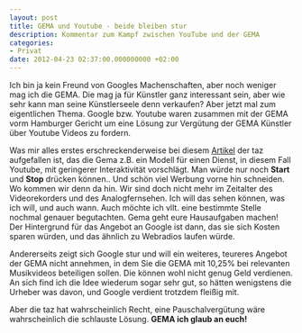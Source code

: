 ```yaml
---
layout: post
title: GEMA und Youtube - beide bleiben stur
description: Kommentar zum Kampf zwischen YouTube und der GEMA
categories:
- Privat
date: 2012-04-23 02:37:00.000000000 +02:00
---
```

Ich bin ja kein Freund von Googles Machenschaften, aber noch weniger mag ich die GEMA.
Die mag ja für Künstler ganz interessant sein, aber wie sehr kann man seine Künstlerseele denn verkaufen?
Aber jetzt mal zum eigentlichen Thema. Google bzw. Youtube waren zusammen mit der GEMA vorm Hamburger Gericht um eine Lösung zur Vergütung der GEMA Künstler über Youtube Videos zu fordern.

Was mir alles erstes erschreckenderweise bei diesem [Artikel](http://taz.de/Urteil-zu-Gema-und-Youtube/!91913/) der taz aufgefallen ist, das die Gema z.B. ein Modell für einen Dienst, in diesem Fall Youtube, mit geringerer Interaktivität vorschlägt. Man würde nur noch **Start** und **Stop** drücken können.. Und schön viel Werbung vorne hin schneiden. Wo kommen wir denn da hin. Wir sind doch nicht mehr im Zeitalter des Videorekorders und des Analogfernsehen. Ich will das sehen können, was ich will, und auch wann. Auch möchte ich vllt. eine bestimmte Stelle nochmal genauer begutachten. Gema geht eure Hausaufgaben machen!
Der Hintergrund für das Angebot an Google ist dann, das sie sich Kosten sparen würden, und das ähnlich zu Webradios laufen würde.

Andererseits zeigt sich Google stur und will ein weiteres, teureres Angebot der GEMA nicht annehmen, in dem Sie die GEMA mit 10,25% bei relevanten Musikvideos beteiligen sollen.
Die können wohl nicht genug Geld verdienen.
An sich find ich die Idee wiederum sogar sehr gut, so hätten wenigstens die Urheber was davon, und Google verdient trotzdem fleißig mit.

Aber die taz hat wahrscheinlich Recht, eine Pauschalvergütung wäre wahrscheinlich die schlauste Lösung.
**GEMA ich glaub an euch!**
